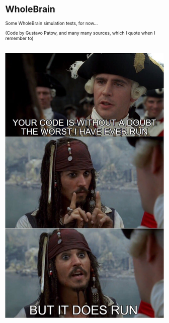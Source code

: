 # WholeBrain
Some WholeBrain simulation tests, for now...

(Code by Gustavo Patow, and many many sources, which I quote when I remember to)

# ![About my code](/AboutMyCode.jpg)
